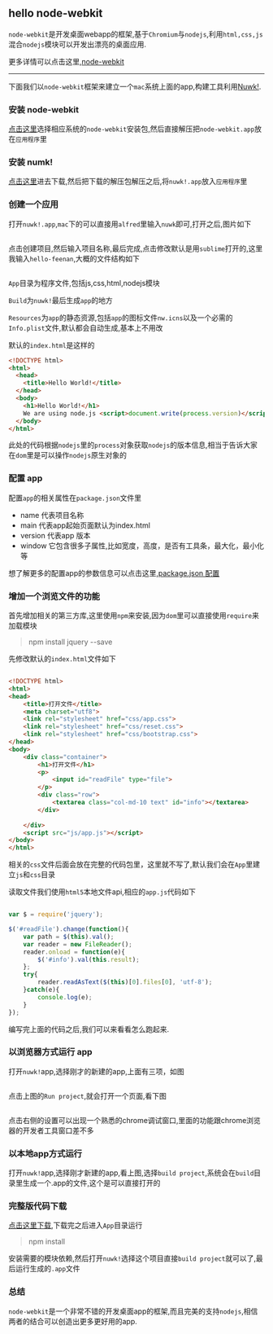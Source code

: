 ## hello node-webkit

`node-webkit`是开发桌面webapp的框架,基于`Chromium`与`nodejs`,利用`html,css,js`混合`nodejs`模块可以开发出漂亮的桌面应用.

更多详情可以点击这里,<a href="https://github.com/rogerwang/node-webkit/wiki" target="_blank">node-webkit</a>

---

下面我们以`node-webkit`框架来建立一个`mac`系统上面的app,构建工具利用<a href="http://codeb.it/nuwk/" target="_blank">Nuwk!</a>.

###  安装 node-webkit

<a href="https://github.com/rogerwang/node-webkit#downloads" target="_blank">点击这里</a>选择相应系统的`node-webkit`安装包,然后直接解压把`node-webkit.app`放在`应用程序`里

### 安装 numk!

<a href="http://codeb.it/nuwk/" target="_blank">点击这里</a>进去下载,然后把下载的解压包解压之后,将`nuwk!.app`放入`应用程序`里

### 创建一个应用

打开`nuwk!.app`,`mac`下的可以直接用`alfred`里输入`nuwk`即可,打开之后,图片如下

<img src="http://xuwenmin.github.io/blog/img/nuwk.png" alt="">

点击创建项目,然后输入项目名称,最后完成,点击修改默认是用`sublime`打开的,这里我输入`hello-feenan`,大概的文件结构如下

<img src="http://xuwenmin.github.io/blog/img/strcuture.png" alt="">

`App`目录为程序文件,包括js,css,html,nodejs模块

`Build`为`nuwk!`最后生成`app`的地方

`Resources`为`app`的静态资源,包括`app`的图标文件`nw.icns`以及一个必需的`Info.plist`文件,默认都会自动生成,基本上不用改

默认的`index.html`是这样的

```html
<!DOCTYPE html>
<html>
  <head>
    <title>Hello World!</title>
  </head>
  <body>
    <h1>Hello World!</h1>
    We are using node.js <script>document.write(process.version)</script>.
  </body>
</html>
```

此处的代码根据`nodejs`里的`process`对象获取`nodejs`的版本信息,相当于告诉大家在`dom`里是可以操作`nodejs`原生对象的

### 配置 app 

配置`app`的相关属性在`package.json`文件里

* name 代表项目名称
* main 代表app起始页面默认为index.html
* version 代表app 版本
* window 它包含很多子属性,比如宽度，高度，是否有工具条，最大化，最小化等

想了解更多的配置app的参数信息可以点击这里,<a href="https://github.com/rogerwang/node-webkit/wiki/Manifest-format" target="_blank">package.json 配置</a>

### 增加一个浏览文件的功能

首先增加相关的第三方库,这里使用`npm`来安装,因为`dom`里可以直接使用`require`来加载模块

> npm install jquery --save

先修改默认的`index.html`文件如下

```html

<!DOCTYPE html>
<html>
<head>
    <title>打开文件</title>
    <meta charset="utf8">
    <link rel="stylesheet" href="css/app.css">
    <link rel="stylesheet" href="css/reset.css">
	<link rel="stylesheet" href="css/bootstrap.css">
</head>
<body>
	<div class="container">
		<h1>打开文件</h1>
		<p>
			<input id="readFile" type="file">
		</p>
		<div class="row">
			<textarea class="col-md-10 text" id="info"></textarea>
		</div>
		
	</div>
	<script src="js/app.js"></script>
</body>
</html>

```

相关的`css`文件后面会放在完整的代码包里，这里就不写了,默认我们会在`App`里建立`js`和`css`目录

读取文件我们使用`html5`本地文件api,相应的`app.js`代码如下

```js

var $ = require('jquery');

$('#readFile').change(function(){
	var path = $(this).val();
	var reader = new FileReader();
	reader.onload = function(e){
		$('#info').val(this.result);
	};
	try{
		reader.readAsText($(this)[0].files[0], 'utf-8');
	}catch(e){
		console.log(e);
	}	
});

```

编写完上面的代码之后,我们可以来看看怎么跑起来.

### 以浏览器方式运行 app

打开`nuwk!`app,选择刚才的新建的app,上面有三项，如图

<img src="http://xuwenmin.github.io/blog/img/nuwk-run.png" alt="">

点击上图的`Run project`,就会打开一个页面,看下图

<img src="http://xuwenmin.github.io/blog/img/nuwk-debug.png" alt="">

点击右侧的设置可以出现一个熟悉的chrome调试窗口,里面的功能跟chrome浏览器的开发者工具窗口差不多

### 以本地app方式运行

打开`nuwk!`app,选择刚才新建的app,看上图,选择`build project`,系统会在`build`目录里生成一个.app的文件,这个是可以直接打开的

### 完整版代码下载

<a href="http://pan.baidu.com/s/1qWHggwc" target="_blank">点击这里下载</a>,下载完之后进入`App`目录运行

>  npm install

安装需要的模块依赖,然后打开`nuwk!`选择这个项目直接`build project`就可以了,最后运行生成的`.app`文件

### 总结

`node-webkit`是一个非常不错的开发桌面app的框架,而且完美的支持`nodejs`,相信两者的结合可以创造出更多更好用的app.






